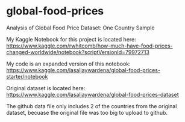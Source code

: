 # global-food-prices
Analysis of Global Food Price Dataset: One Country Sample

My Kaggle Notebook for this project is located here:
https://www.kaggle.com/rwhitcomb/how-much-have-food-prices-changed-worldwide/notebook?scriptVersionId=79972713

My code is an expanded version of this notebook:
https://www.kaggle.com/lasaljaywardena/global-food-prices-starter/notebook

Original dataset is located here:
https://www.kaggle.com/lasaljaywardena/global-food-prices-dataset

The github data file only includes 2 of the countries from the original dataset, becuase the original file was too big to upload to github. 
